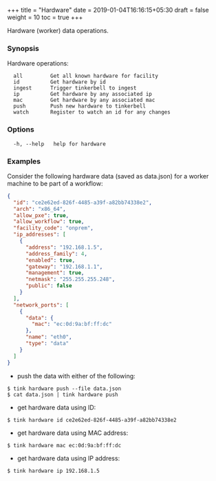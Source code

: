 +++
title = "Hardware"
date = 2019-01-04T16:16:15+05:30
draft = false
weight = 10
toc = true
+++

Hardware (worker) data operations.

### Synopsis

Hardware operations:
```shell
  all         Get all known hardware for facility
  id          Get hardware by id
  ingest      Trigger tinkerbell to ingest
  ip          Get hardware by any associated ip
  mac         Get hardware by any associated mac
  push        Push new hardware to tinkerbell
  watch       Register to watch an id for any changes
```

### Options

```
  -h, --help   help for hardware
```

### Examples

Consider the following hardware data (saved as data.json) for a worker machine to be part of a workflow:
```json
{
  "id": "ce2e62ed-826f-4485-a39f-a82bb74338e2",
  "arch": "x86_64",
  "allow_pxe": true,
  "allow_workflow": true,
  "facility_code": "onprem",
  "ip_addresses": [
    {
      "address": "192.168.1.5",
      "address_family": 4,
      "enabled": true,
      "gateway": "192.168.1.1",
      "management": true,
      "netmask": "255.255.255.248",
      "public": false
    }
  ],
  "network_ports": [
    {
      "data": {
        "mac": "ec:0d:9a:bf:ff:dc"
      },
      "name": "eth0",
      "type": "data"
    }
  ]
}
```

 - push the data with either of the following:
```shell
$ tink hardware push --file data.json
$ cat data.json | tink hardware push
```

 - get hardware data using ID:
```shell
$ tink hardware id ce2e62ed-826f-4485-a39f-a82bb74338e2
```

 - get hardware data using MAC address:
```shell
$ tink hardware mac ec:0d:9a:bf:ff:dc
```

 - get hardware data using IP address:
```shell
$ tink hardware ip 192.168.1.5
```
